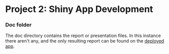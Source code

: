 # Project 2: Shiny App Development

### Doc folder

The doc directory contains the report or presentation files. In this instance there aren't any, and the only resulting report can be found on the [deployed app](https://nyc-restaurants.shinyapps.io/inspections/).
